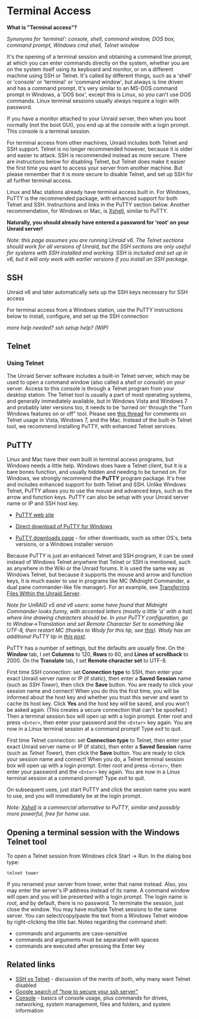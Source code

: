 # Terminal Access

**What is "Terminal access"?**

*Synonyms for 'terminal': console, shell, command window, DOS box,
command prompt, Windows cmd shell, Telnet window*

It's the opening of a terminal session and obtaining a command line
prompt, at which you can enter commands directly on the system,
whether you are on the system itself using its keyboard and monitor,
or on a different machine using SSH or Telnet. It's called by
different things, such as a 'shell' or 'console' or 'terminal'
or 'command window', but always is line driven and has a command
prompt. It's very similar to an MS-DOS command prompt in Windows, a
'DOS box', except this is Linux, so you can't use DOS commands.
Linux terminal sessions usually always require a login with
password.

If you have a monitor attached to your Unraid server, then when you
boot normally (not the boot GUI), you end up at the console with a
login prompt. This console is a terminal session.

For terminal access from other machines, Unraid includes both Telnet
and SSH support. Telnet is no longer recommended however, because it
is older and easier to attack. SSH is recommended instead as more
secure. There are instructions below for disabling Telnet, but
Telnet does make it easier the first time you want to access your
server from another machine. But please remember that it is more
secure to disable Telnet, and set up SSH for all further terminal
access.

Linux and Mac stations already have terminal access built in. For
Windows, PuTTY is the recommended package, with enhanced support for
both Telnet and SSH. Instructions and links in the PuTTY section
below. Another recommendation, for Windows or Mac, is
[Xshell](http://www.netsarang.com/products/xsh_overview.html),
similar to PuTTY.

**Naturally, you should already have entered a password for 'root'
on your Unraid server!**

*Note: this page assumes you are running Unraid v6. The Telnet
sections should work for all versions of Unraid, but the SSH
sections are only useful for systems with SSH installed and working.
SSH is included and set up in v6, but it will only work with earlier
versions if you install an SSH package.*

## SSH

Unraid v6 and later automatically sets up the SSH keys necessary for
SSH access

For terminal access from a Windows station, use the PuTTY
instructions below to install, configure, and set up the SSH
connection

*more help needed? ssh setup help? (WIP)*

## Telnet

### Using Telnet

The Unraid Server software includes a built-in Telnet server, which
may be used to open a command window (also called a *shell* or
*console*) on your server. Access to this console is through a
Telnet program from your desktop station. The Telnet tool is usually
a part of most operating systems, and generally immediately
available, but in Windows Vista and Windows 7 and probably later
versions too, it needs to be 'turned on' through the "Turn
Windows features on or off" tool. Please see [this
thread](https://forums.unraid.net/forum/index.php?topic=4092) for
comments on Telnet usage in Vista, Windows 7, and the Mac. Instead
of the built-in Telnet tool, we recommend installing PuTTY, with
enhanced Telnet services.

## PuTTY

Linux and Mac have their own built in terminal access programs, but
Windows needs a little help. Windows does have a Telnet client, but
it is a bare bones function, and usually hidden and needing to be
turned on. For Windows, we strongly recommend the **PuTTY** program
package. It's free and includes enhanced support for both Telnet
and SSH. Unlike Windows Telnet, PuTTY allows you to use the mouse
and advanced keys, such as the arrow and function keys. PuTTY can
also be setup with your Unraid server name or IP and SSH host key.

* [PuTTY web site](http://www.chiark.greenend.org.uk/~sgtatham/putty/)

* [Direct download of PuTTY for
Windows](http://the.earth.li/~sgtatham/putty/latest/x86/putty.exe)

* [PuTTY downloads
page](http://www.chiark.greenend.org.uk/~sgtatham/putty/download.html) -
for other downloads, such as other OS's, beta versions, or a Windows
installer version

Because PuTTY is just an enhanced Telnet and SSH program, it can be
used instead of Windows Telnet anywhere that Telnet or SSH is
mentioned, such as anywhere in the Wiki or the Unraid forums. It is
used the same way as Windows Telnet, but because it supports the
mouse and arrow and function keys, it is much easier to use in
programs like MC (Midnight Commander, a dual pane commander-like
file manager). For an example, see [Transferring Files Within the
Unraid
Server](/legacy/FAQ/Transferring_Files_Within_the_unRAID_Server).

*Note for UnRAID v5 and v6 users: some have found that Midnight
Commander looks funny, with accented letters (mostly a little 'a'
with a hat) where line drawing characters should be. In your PuTTY
configuration, go to Window-\>Translation and set Remote Character
Set to something like UTF-8, then restart MC (thanks to Wody for
this tip, see
[this](https://forums.unraid.net/forum/index.php?topic=18157)).
Wody has an additional PuTTY tip in [this
post](https://forums.unraid.net/forum/index.php?topic=18157.msg162943#msg162943).*

PuTTY has a number of settings, but the defaults are usually fine.
On the **Window** tab, I set **Columns** to 120, **Rows** to 60, and
**Lines of scrollback** to 2000. On the **Translate** tab, I set
**Remote character set** to UTF-8.

First time SSH connection: set **Connection type** to SSH, then
enter your exact Unraid server name or IP (if static), then enter a
**Saved Session** name (such as *SSH Tower*), then click the
**Save** button. You are ready to click your session name and
connect! When you do this the first time, you will be informed about
the host key and whether you trust this server and want to cache its
host key. Click **Yes** and the host key will be saved, and you
won't be asked again. (This creates a secure connection that can't
be spoofed.) Then a terminal session box will open up with a login
prompt. Enter *root* and press `<Enter>`, then enter your
password and the `<Enter>` key again. You are now in a Linux
terminal session at a command prompt! Type *exit* to quit.

First time Telnet connection: set **Connection type** to Telnet,
then enter your exact Unraid server name or IP (if static), then
enter a **Saved Session** name (such as *Telnet Tower*), then click
the **Save** button. You are ready to click your session name and
connect! When you do, a Telnet terminal session box will open up
with a login prompt. Enter *root* and press `<Enter>`, then
enter your password and the `<Enter>` key again. You are now
in a Linux terminal session at a command prompt! Type *exit* to
quit.

On subsequent uses, just start PuTTY and click the session name you
want to use, and you will immediately be at the login prompt.

*Note: [Xshell](http://www.netsarang.com/products/xsh_overview.html)
is a commercial alternative to PuTTY, similar and possibly more
powerful, free for home use.*

## Opening a terminal session with the Windows Telnet tool

To open a Telnet session from Windows click Start -\> Run. In the
dialog box type:

`telnet tower`

If you renamed your server from tower, enter that name instead.
Also, you may enter the server's IP address instead of its name. A
command window will open and you will be presented with a login
prompt. The login name is *root*, and by default, there is no
password. To terminate the session, just close the window. You may
have multiple Telnet sessions to the same server. You can
select/copy/paste the text from a Windows Telnet window by
right-clicking the title bar. Notes regarding the command shell:

* commands and arguments are case-sensitive
* commands and arguments must be separated with spaces
* commands are executed after pressing the Enter key

## Related links

* [SSH vs
Telnet](https://forums.unraid.net/forum/index.php?topic=30273) -
discussion of the merits of both, why many want Telnet disabled
* [Google search of "how to secure your ssh
server"](http://www.google.com/search?q=how+to+secure+your+ssh+server)
* [Console](Console.md) - basics of console usage, plus
commands for drives, networking, system management, files and
folders, and system information
